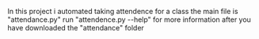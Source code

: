 In this project i automated taking attendence for a class
the main file is "attendance.py"
run "attendence.py --help" for more information after you have downloaded the "attendance" folder
